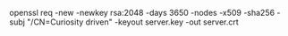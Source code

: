 

openssl req -new -newkey rsa:2048 -days 3650 -nodes -x509 -sha256 -subj "/CN=Curiosity driven" -keyout server.key -out server.crt
